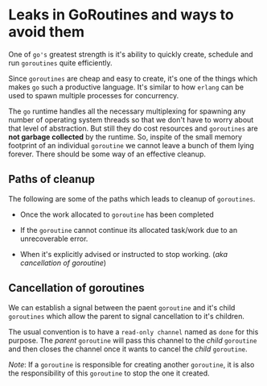 # Leaks in GoRoutines and ways to avoid them

One of `go's` greatest strength is it's ability to quickly create, schedule and run `goroutines` quite efficiently.

Since `goroutines` are cheap and easy to create, it's one of the things which makes `go` such a productive language. It's similar to how `erlang` can be used to spawn multiple processes for concurrency.

The `go` runtime handles all the necessary multiplexing for spawning any number of operating system threads so that we don't have to worry about that level of abstraction. But still they do cost resources and `goroutines` are **not garbage collected** by the runtime. So, inspite of the small memory footprint of an individual `goroutine` we cannot leave a bunch of them lying forever. There should be some way of an effective cleanup.

## Paths of cleanup

The following are some of the paths which leads to cleanup of `goroutines`.

- Once the work allocated to `goroutine` has been completed

- If the `goroutine` cannot continue its allocated task/work due to an unrecoverable error.

- When it's explicitly advised or instructed to stop working. (_aka cancellation of goroutine_)


## Cancellation of goroutines

We can establish a signal between the paent `goroutine` and it's child `goroutines` which allow the parent to signal cancellation to it's children.

The usual convention is to have a `read-only channel` named as `done` for this purpose. The _parent_ `goroutine` will pass this channel to the _child_ `goroutine` and then closes the channel once it wants to cancel the _child_ `goroutine`.

_Note_: If a `goroutine` is responsible for creating another `goroutine`, it is also the responsibility of this `goroutine` to stop the one it created.
